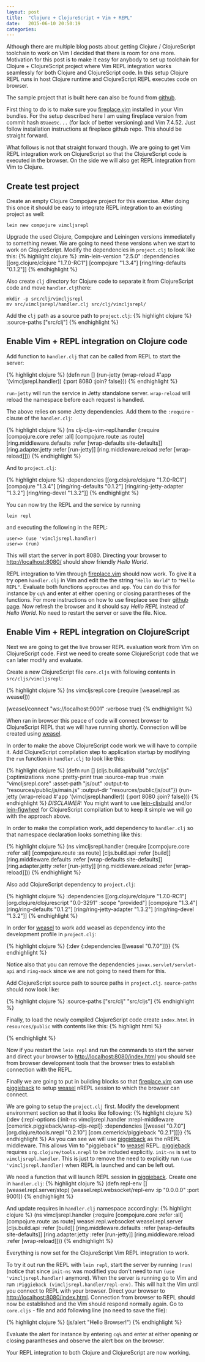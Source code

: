 ```yaml
---
layout: post
title:  "Clojure + ClojureScript + Vim + REPL"
date:   2015-06-10 20:50:19
categories: 
---
```

Although there are multiple blog posts about getting Clojure / ClojureScript toolchain to work on Vim I decided that there is room for one more. Motivation for this post is to make it easy for anybody to set up toolchain for Clojure + ClojureScript project where Vim REPL integration works seamlessly for both Clojure and ClojureScript code. In this setup Clojure REPL runs in host Clojure runtime and ClojureScript REPL executes code on browser.

The sample project that is built here can also be found from [github][vimcljsrepl].

First thing to do is to make sure you [fireplace.vim][fireplace] installed in your Vim bundles. For the setup described here I am using fireplace version from commit hash `89aee9c...` (for lack of better versioning) and Vim 7.4.52. Just follow installation instructions at fireplace github repo. This should be straight forward.

What follows is not that straight forward though. We are going to get Vim REPL integration work on ClojureScript so that the ClojureScript code is executed in the browser. On the side we will also get REPL integration from Vim to Clojure.

Create test project
-------------------
Create an empty Clojure Compojure project for this exercise. After doing this once it should be easy to integrate REPL integration to an existing project as well:

`lein new compojure vimcljsrepl`

Upgrade the used Clojure, Compojure and Leiningen versions immediatelly to something newer. We are going to need these versions when we start to work on ClojureScript. Modify the dependencies in `project.clj` to look like this:
{% highlight clojure %}
:min-lein-version "2.5.0"
:dependencies [[org.clojure/clojure "1.7.0-RC1"]
               [compojure "1.3.4"]
               [ring/ring-defaults "0.1.2"]]
{% endhighlight %}

Also create `clj` directory for Clojure code to separate it from ClojureScript code and move `handler.clj`there:

    mkdir -p src/clj/vimcljsrepl
    mv src/vimcljsrepl/handler.clj src/clj/vimcljsrepl/

Add the `clj` path as a source path to `project.clj`:
{% highlight clojure %}
:source-paths ["src/clj"]
{% endhighlight %}

Enable Vim + REPL integration on Clojure code
---------------------------------------------
Add function to `handler.clj` that can be called from REPL to start the server:

{% highlight clojure %}
(defn run []
  (run-jetty (wrap-reload #'app '(vimcljsrepl.handler)) {:port 8080 :join? false}))
{% endhighlight %}

`run-jetty` will run the service in Jetty standalone server. `wrap-reload` will reload the namespace before each request is handled.

The above relies on some Jetty dependencies. Add them to the `:require` - clause of the `handler.clj`:

{% highlight clojure %}
(ns clj-cljs-vim-repl.handler
  (:require [compojure.core :refer :all]
            [compojure.route :as route]
            [ring.middleware.defaults :refer [wrap-defaults site-defaults]]
            [ring.adapter.jetty :refer [run-jetty]]
            [ring.middleware.reload :refer [wrap-reload]]))
{% endhighlight %}

And to `project.clj`:

{% highlight clojure %}
:dependencies [[org.clojure/clojure "1.7.0-RC1"]
               [compojure "1.3.4"]
               [ring/ring-defaults "0.1.2"]
               [ring/ring-jetty-adapter "1.3.2"]
               [ring/ring-devel "1.3.2"]]
{% endhighlight %}

You can now try the REPL and the service by running

`lein repl`

and executing the following in the REPL:

    user=> (use 'vimcljsrepl.handler)
    user=> (run)

This will start the server in port 8080. Directing your browser to [http://localhost:8080/][localhost] should show friendly  *Hello World*.

REPL integration to Vim through [fireplace.vim][fireplace] should now work. To give it a try open `handler.clj` in Vim and edit the the string `"Hello World"` to `"Hello REPL"`. Evaluate both functions `approutes` and `app`. You can do this for instance by `cq%` and enter at either opening or closing parantheses of the functions. For more instructions on how to use fireplace see their [github page][fireplace]. Now refresh the browser and it should say *Hello REPL* instead of *Hello World*. No need to restart the server or save the file. Nice. 

Enable Vim + REPL integration on ClojureScript
----------------------------------------------
Next we are going to get the live browser REPL evaluation work from Vim on ClojureScript code. First we need to create some ClojureScript code that we can later modify and evaluate.

Create a new ClojureScript file `core.cljs` with following contents in `src/cljs/vimcljsrepl`:

{% highlight clojure %}
(ns vimcljsrepl.core
  (:require [weasel.repl :as weasel]))

(weasel/connect "ws://localhost:9001" :verbose true)
{% endhighlight %}

When ran in browser this peace of code will connect browser to ClojureScript REPL that we will have running shortly. Connection will be created using [weasel][weasel].

In order to make the above ClojureScript code work we will have to compile it. Add ClojureScript compilation step to application startup by modifying the `run` function in `handler.clj` to look like this:

{% highlight clojure %}
(defn run []
  (cljs.build.api/build "src/cljs" {:optimizations :none
                                    :pretty-print true
                                    :source-map true
                                    :main "vimcljsrepl.core"
                                    :asset-path "js/out"
                                    :output-to "resources/public/js/main.js"
                                    :output-dir "resources/public/js/out"})
  (run-jetty (wrap-reload #'app '(vimcljsrepl.handler)) {:port 8080 :join? false}))
{% endhighlight %}
*DISCLAIMER:* You might want to use [lein-cljsbuild][lein-cljsbuild] and/or [lein-figwheel][lein-figwheel] for ClojureScript compilation but to keep it simple we will go with the approach above.

In order to make the compilation work, add dependency to `handler.clj` so that namespace declaration looks something like this:

{% highlight clojure %}
(ns vimcljsrepl.handler
  (:require [compojure.core :refer :all]
            [compojure.route :as route]
            [cljs.build.api :refer [build]]
            [ring.middleware.defaults :refer [wrap-defaults site-defaults]]
            [ring.adapter.jetty :refer [run-jetty]]
            [ring.middleware.reload :refer [wrap-reload]]))
{% endhighlight %}

Also add ClojureScript dependency to `project.clj`:

{% highlight clojure %}
:dependencies [[org.clojure/clojure "1.7.0-RC1"]
               [org.clojure/clojurescript "0.0-3291" :scope "provided"]
               [compojure "1.3.4"]
               [ring/ring-defaults "0.1.2"]
               [ring/ring-jetty-adapter "1.3.2"]
               [ring/ring-devel "1.3.2"]]
{% endhighlight %}

In order for [weasel][weasel] to work add weasel as dependency into the development profile in `project.clj`:

{% highlight clojure %}
{:dev {:dependencies [[weasel "0.7.0"]]}}
{% endhighlight %}

Notice also that you can remove the dependencies `javax.servlet/servlet-api` and `ring-mock` since we are not going to need them for this.

Add ClojureScript source path to source paths in `project.clj`. `source-paths` should now look like:

{% highlight clojure %}
:source-paths ["src/clj" "src/cljs"]
{% endhighlight %}

Finally, to load the newly compiled ClojureScript code create `index.html` in `resources/public` with contents like this:
{% highlight html %}
<html>
<head>
</head>
<body>
  <script type="application/javascript" src="js/main.js"></script>
</body>
</html>
{% endhighlight %}

Now if you restart the `lein repl` and run the commands to start the server and direct your browser to [http://localhost:8080/index.html][localhost-index] you should see from browser development tools that the browser tries to establish connection with the REPL.

Finally we are going to put in building blocks so that [fireplace.vim][fireplace] can use [piggieback][piggieback] to setup [weasel][weasel] nREPL session to which the browser can connect.

We are going to setup the `project.clj` first. Modify the development environment section so that it looks like following:
{% highlight clojure %}
{:dev {:repl-options {:init-ns vimcljsrepl.handler
                      :nrepl-middleware [cemerick.piggieback/wrap-cljs-repl]}
       :dependencies [[weasel "0.7.0"]
                      [org.clojure/tools.nrepl "0.2.10"]
                      [com.cemerick/piggieback "0.2.1"]]}}
{% endhighlight %}
As you can see we will use [piggieback][piggieback] as the nREPL middleware. This allows Vim to "piggieback" to [weasel][weasel] REPL. [piggieback][piggieback] requires `org.clojure/tools.nrepl` to be included explicitly. `init-ns` is set to `vimcljsrepl.handler`. This is just to remove the need to explicitly run `(use 'vimcljsrepl.handler)` when REPL is launched and can be left out.

We need a function that will launch REPL session in [piggieback][piggieback]. Create one in `handler.clj`:
{% highlight clojure %}
(defn repl-env []
  (weasel.repl.server/stop)
  (weasel.repl.websocket/repl-env :ip "0.0.0.0" :port 9001))
{% endhighlight %}

And update requires in `handler.clj` namespace accordingly:
{% highlight clojure %}
(ns vimcljsrepl.handler
  (:require [compojure.core :refer :all]
            [compojure.route :as route]
            weasel.repl.websocket
            weasel.repl.server
            [cljs.build.api :refer [build]]
            [ring.middleware.defaults :refer [wrap-defaults site-defaults]]
            [ring.adapter.jetty :refer [run-jetty]]
            [ring.middleware.reload :refer [wrap-reload]]))
{% endhighlight %}

Everything is now set for the ClojureScript Vim REPL integration to work.

To try it out run the REPL with `lein repl`, start the server by running `(run)` (notice that since `init-ns` was modified you don't need to run `(use 'vimcljsrepl.handler)` anymore). When the server is running go to Vim and run `:Piggieback (vimcljsrepl.handler/repl-env)`. This will halt the Vim until you connect to REPL with your browser. Direct your browser to [http://localhost:8080/index.html][localhost-index]. Connection from browser to REPL should now be established and the Vim should respond normally again. Go to `core.cljs` - file and add following line (no need to save the file):

{% highlight clojure %}
(js/alert "Hello Browser!")
{% endhighlight %}

Evaluate the alert for instance by entering `cq%` and enter at either opening or closing parantheses and observe the alert box on the browser.

Your REPL integration to both Clojure and ClojureScript are now working.

[fireplace]: https://github.com/tpope/vim-fireplace
[localhost]: http://localhost:8080/
[localhost-index]: http://localhost:8080/index.html
[weasel]:    https://github.com/tomjakubowski/weasel
[piggieback]: https://github.com/cemerick/piggieback
[lein-cljsbuild]: https://github.com/emezeske/lein-cljsbuild
[lein-figwheel]: https://github.com/bhauman/lein-figwheel
[vimcljsrepl]: https://github.com/uhef/vimcljsrepl

